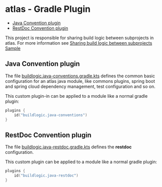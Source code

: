 # atlas - Gradle Plugin

<!-- toc -->

- [Java Convention plugin](#java-convention-plugin)
- [RestDoc Convention plugin](#restdoc-convention-plugin)

<!-- tocstop -->

This project is responsible for sharing build logic between subprojects in atlas. For more information see [Sharing build 
logic between subprojects Sample](https://docs.gradle.org/current/samples/sample_convention_plugins.html) 

## Java Convention plugin

The file [buildlogic.java-conventions.gradle.kts](src/main/kotlin/buildlogic.java-conventions.gradle.kts) defines the common 
basic configuration for an atlas java module, like commons plugins, spring boot and spring cloud dependency management, test 
configuration and so on.

This custom plugin-in can be applied to a module like a normal gradle plugin:
```kotlin
plugins {
    id("buildlogic.java-conventions")
}
```

## RestDoc Convention plugin

The file [buildlogic.java-restdoc.gradle.kts](src/main/kotlin/buildlogic.java-restdoc.gradle.kts) defines the **restdoc** 
configuration.

This custom plugin can be applied to a module like a normal gradle plugin:
```kotlin
plugins {
    id("buildlogic.java-restdoc")
}
```
